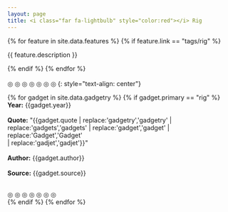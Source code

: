 ```yaml
---
layout: page
title: <i class="far fa-lightbulb" style="color:red"></i> Rig
---
```


{% for feature in site.data.features %}
{% if feature.link == "tags/rig" %}
<p class="f4">{{ feature.description }}</p>
{% endif %}
{% endfor %}

<br>
<br>
◎ ◎ ◎ ◎ ◎ ◎ ◎
{: style="text-align: center"}

{% for gadget in site.data.gadgetry %}
{% if gadget.primary == "rig" %}
  <br>
  **Year:** {{gadget.year}}
  <br>
  <br>
  **Quote:** "{{gadget.quote
    | replace:'gadgetry','<span class="red">gadgetry</span>'
    | replace:'gadgets','<span class="red">gadgets</span>'
    | replace:'gadget','<span class="red">gadget</span>'
    | replace:'Gadget','<span class="red">Gadget</span>'  
    | replace:'gadjet','<span class="red">gadjet</span>'}}"
  <br>
  <br>
  **Author:** {{gadget.author}}
  <br>
  <br>
  **Source:** {{gadget.source}}
  <br>
  <br>
  <div class="tc"> ◎ ◎ ◎ ◎ ◎ ◎ ◎ </div>
{% endif %}
{% endfor %}
